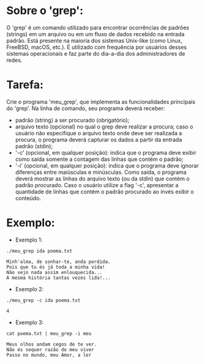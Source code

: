 
# Sobre o 'grep':

O 'grep' é um comando utilizado para encontrar ocorrências de padrões (strings) em um arquivo ou em um fluxo de dados recebido na entrada padrão. Está presente na maioria dos sistemas Unix-like (como Linux, FreeBSD, macOS, etc.). É utilizado com frequência por usuários desses sistemas operacionais e faz parte do dia-a-dia dos administradores de redes.


# Tarefa:

Crie o programa 'meu\_grep', que implementa as funcionalidades principais do 'grep'. Na linha de comando, seu programa deverá receber: 

- padrão (string) a ser procurado (obrigatório);
- arquivo texto (opcional) no qual o grep deve realizar a procura; caso o usuário não especifique o arquivo texto onde deve ser realizada a procura, o programa deverá capturar os dados a partir da entrada padrão (stdin);
- '-c' (opcional, em qualquer posição): indica que o programa deve exibir como saída somente a contagem das linhas que contém o padrão;
- '-i' (opcional, em qualquer posição): indica que o programa deve ignorar diferenças entre maiúsculas e minúsculas.
Como saída, o programa deverá mostrar as linhas do arquivo texto (ou da stdin) que contém o padrão procurado. Caso o usuário utilize a flag '-c', apresentar a quantidade de linhas que contém o padrão procurado ao invés exibir o conteúdo.


# Exemplo:

* Exemplo 1:
```shell
./meu_grep ida poema.txt
```
```
Minh'alma, de sonhar-te, anda perdida.
Pois que tu és já toda a minha vida!
Não vejo nada assim enlouquecida...
A mesma história tantas vezes lida!...
```

* Exemplo 2:
```shell
./meu_grep -c ida poema.txt
```
```
4
```

* Exemplo 3:
```shell
cat poema.txt | meu_grep -i meu
```
```
Meus olhos andam cegos de te ver.
Não és sequer razão do meu viver
Passo no mundo, meu Amor, a ler
```
